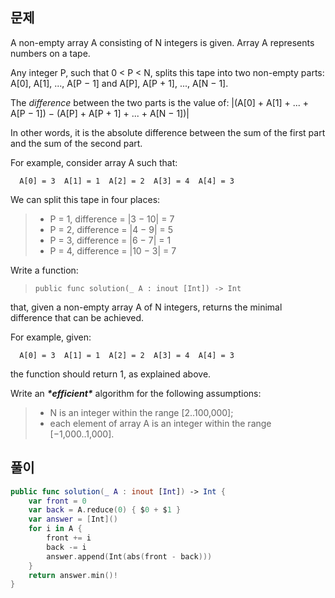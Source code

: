 ## 문제

A non-empty array A consisting of N integers is given. Array A represents numbers on a tape.

Any integer P, such that 0 < P < N, splits this tape into two non-empty parts: A[0], A[1], ..., A[P − 1] and A[P], A[P + 1], ..., A[N − 1].

The *difference* between the two parts is the value of: |(A[0] + A[1] + ... + A[P − 1]) − (A[P] + A[P + 1] + ... + A[N − 1])|

In other words, it is the absolute difference between the sum of the first part and the sum of the second part.

For example, consider array A such that:

```
  A[0] = 3  A[1] = 1  A[2] = 2  A[3] = 4  A[4] = 3
```

We can split this tape in four places:

> - P = 1, difference = |3 − 10| = 7
> - P = 2, difference = |4 − 9| = 5
> - P = 3, difference = |6 − 7| = 1
> - P = 4, difference = |10 − 3| = 7

Write a function:

> ```
> public func solution(_ A : inout [Int]) -> Int
> ```

that, given a non-empty array A of N integers, returns the minimal difference that can be achieved.

For example, given:

```
  A[0] = 3  A[1] = 1  A[2] = 2  A[3] = 4  A[4] = 3
```

the function should return 1, as explained above.

Write an ***\*efficient\**** algorithm for the following assumptions:

> - N is an integer within the range [2..100,000];
> - each element of array A is an integer within the range [−1,000..1,000].

## 풀이

```swift
public func solution(_ A : inout [Int]) -> Int {
    var front = 0
    var back = A.reduce(0) { $0 + $1 }
    var answer = [Int]()
    for i in A {
        front += i
        back -= i
        answer.append(Int(abs(front - back)))
    }
    return answer.min()!
}
```

